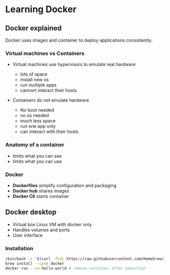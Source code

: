 # Learning Docker

## Docker explained

Docker uses images and container to deploy applications consistently.

### Virtual machines vs Containers

- Virtual machines use hypervisors to emulate real hardware
  - lots of space
  - install new os
  - run multiple apps
  - cannort interact their hosts
  
- Containers do not emulate hardware 
  - No boot needed
  - no os needed
  - much less space
  - run one app only
  - can interact with their hosts

### Anatomy of a container

- limits what you can see
- limits what you can use

### Docker

- **Dockerfiles** simplify configuration and packaging
- **Docker hub** shares images
- **Docker Cli** starts container

## Docker desktop

- Virtual box Linux VM with docker only
- Handles volumes and ports
- User interface

### Installation

```sh
/bin/bash -c "$(curl -fsSL https://raw.githubusercontent.com/Homebrew/install/HEAD/install.sh)"
brew install --cask docker
docker run --rm hello-world # remove container after execution 
```